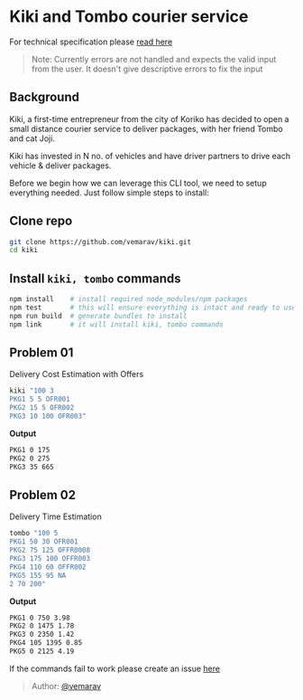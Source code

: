 # Kiki and Tombo courier service

For technical specification please [read here](https://github.com/vemarav/kiki/blob/main/TECH_SPEC.md)

> Note: Currently errors are not handled and expects the valid input from the user. It doesn't give descriptive errors to fix the input

## Background

Kiki, a first-time entrepreneur from the city of Koriko has decided to open a small distance courier service to deliver packages, with her friend Tombo and cat Joji.

Kiki has invested in N no. of vehicles and have driver partners to drive each vehicle & deliver packages.

Before we begin how we can leverage this CLI tool, we need to setup everything needed. Just follow simple steps to install:

## Clone repo

```sh
git clone https://github.com/vemarav/kiki.git
cd kiki
```

## Install `kiki, tombo` commands

```sh
npm install    # install required node_modules/npm packages
npm test       # this will ensure everything is intact and ready to use
npm run build  # generate bundles to install
npm link       # it will install kiki, tombo commands
```

## Problem 01

Delivery Cost Estimation with Offers

```sh
kiki "100 3
PKG1 5 5 OFR001
PKG2 15 5 OFR002
PKG3 10 100 OFR003"
```

**Output**

```sh
PKG1 0 175
PKG2 0 275
PKG3 35 665
```

## Problem 02

Delivery Time Estimation

```sh
tombo "100 5
PKG1 50 30 OFR001
PKG2 75 125 OFFR0008
PKG3 175 100 OFFR003
PKG4 110 60 OFFR002
PKG5 155 95 NA
2 70 200"
```

**Output**

```sh
PKG1 0 750 3.98
PKG2 0 1475 1.78
PKG3 0 2350 1.42
PKG4 105 1395 0.85
PKG5 0 2125 4.19
```

If the commands fail to work please create an issue [here](https://github.com/vemarav/kiki/issues/new)

> Author: [@vemarav](https://github.com/vemarav)

